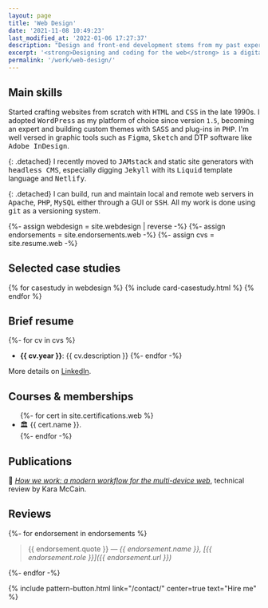 ```yaml
---
layout: page
title: 'Web Design'
date: '2021-11-08 10:49:23'
last_modified_at: '2022-01-06 17:27:37'
description: "Design and front-end development stems from my past experience with publishing. I strive for accessibility and sustainability through exceptional optimization."
excerpt: '<strong>Designing and coding for the web</strong> is a digital evolution of my past experience with the printed page. My main focus is <em>ethic and sustainable design</em>, obtained through a relentless optimization of web performance. All my recent websites have a Pagespeed rank of <code>100</code> on all grades, including SEO and accessibility.'
permalink: '/work/web-design/'
---
```

## Main skills

Started crafting websites from scratch with <kbd>HTML</kbd> and <kbd>CSS</kbd> in the late 1990s. I adopted <kbd>WordPress</kbd> as my platform of choice since version `1.5`, becoming an expert and building custom themes with <kbd>SASS</kbd> and plug-ins in <kbd>PHP</kbd>. I'm well versed in graphic tools such as <kbd>Figma</kbd>, <kbd>Sketch</kbd> and DTP software like <kbd>Adobe InDesign</kbd>.

{: .detached}
I recently moved to <kbd>JAMstack</kbd> and static site generators with <kbd>headless CMS</kbd>, especially digging <kbd>Jekyll</kbd> with its <kbd>Liquid</kbd> template language and <kbd>Netlify</kbd>.

{: .detached}
I can build, run and maintain local and remote web servers in <kbd>Apache</kbd>, <kbd>PHP</kbd>, <kbd>MySQL</kbd> either through a GUI or <kbd>SSH</kbd>. All my work is done using <kbd>git</kbd> as a versioning system. 

<section class="h-feed m2m-entry my-5 pb-3">
{%- assign webdesign = site.webdesign | reverse -%}
{%- assign endorsements = site.endorsements.web -%}
{%- assign cvs = site.resume.web -%}
  <h2 class="p-name h1 fs-1 text-center text-uppercase m2m-text-rotate my-5">Selected case studies</h2>
  <div class="card-group">
    <div class="h-feed row row-cols-1 row-cols-sm-2 g-4">
    {% for casestudy in webdesign %}
    {% include card-casestudy.html %}
    {% endfor %}
    </div>
  </div>
</section>

## Brief resume

{%- for cv in cvs %}
  - **{{ cv.year }}**: {{ cv.description }}
{%- endfor -%}

More details on <a href="https://www.linkedin.com/in/minutes2mid/" target="_blank">LinkedIn</a>.

## Courses &amp; memberships

<ul class="list-group list-group-flush ps-0">
  {%- for cert in site.certifications.web %}
  <li class="list-group-item my-0 ps-0 pb-3"><span class="pe-1">🏛</span> {{ cert.name }}.</li>
  {%- endfor -%}
</ul>

## Publications

<span class="pe-1">📒</span> [_How we work: a modern workflow for the multi-device web_](https://medium.com/ui-farm/how-we-work-a-modern-workflow-for-the-multi-device-web-4e0dcb081b5b), technical review by Kara McCain.

## Reviews

{%- for endorsement in endorsements %}

> {{ endorsement.quote }}
> <cite>&mdash; {{ endorsement.name }}, [{{ endorsement.role }}]({{ endorsement.url }})</cite>

{%- endfor -%}

{% include pattern-button.html link="/contact/" center=true text="Hire me" %}
